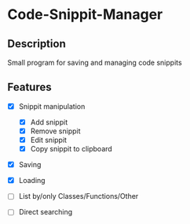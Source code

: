 # Code-Snippit-Manager

## Description

Small program for saving and managing code snippits

## Features

- [x] Snippit manipulation	
	- [x] Add snippit
	- [x] Remove snippit
	- [x] Edit snippit
	- [x] Copy snippit to clipboard
	
- [x] Saving
- [x] Loading
	
- [ ] List by/only Classes/Functions/Other
- [ ] Direct searching